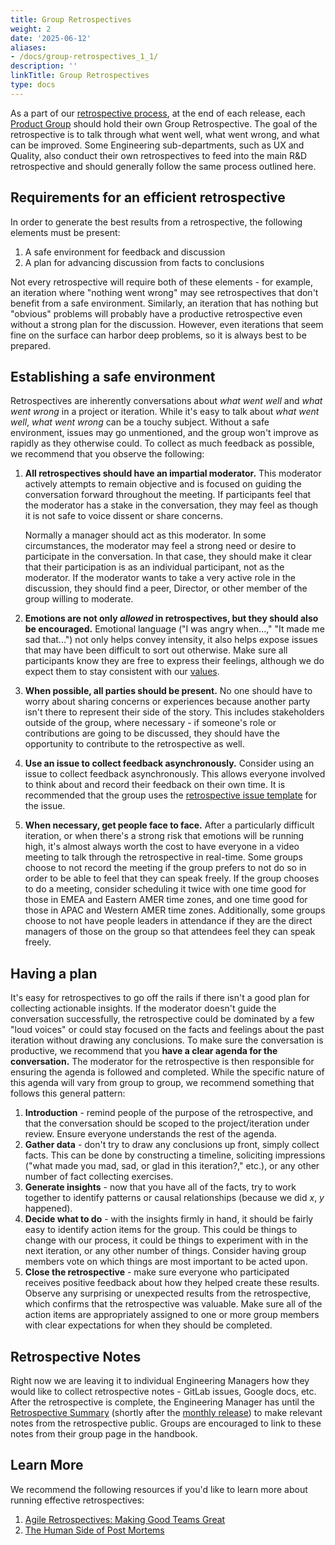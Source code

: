 ```yaml
---
title: Group Retrospectives
weight: 2
date: '2025-06-12'
aliases:
- /docs/group-retrospectives_1_1/
description: ''
linkTitle: Group Retrospectives
type: docs
---
```


As a part of our [retrospective process](/handbook/engineering/workflow/#retrospective), at the end of each release, each [Product Group](/handbook/company/structure/#product-groups) should hold their own Group Retrospective. The goal of the retrospective is to talk through what went well, what went wrong, and what can be improved. Some Engineering sub-departments, such as UX and Quality, also conduct their own retrospectives to feed into the main R&D retrospective and should generally follow the same process outlined here.

## Requirements for an efficient retrospective

In order to generate the best results from a retrospective, the following
elements must be present:

1. A safe environment for feedback and discussion
1. A plan for advancing discussion from facts to conclusions

Not every retrospective will require both of these elements - for example,
an iteration where "nothing went wrong" may see retrospectives that don't
benefit from a safe environment. Similarly, an iteration that has nothing but
"obvious" problems will probably have a productive retrospective even without a
strong plan for the discussion. However, even iterations that seem fine on the
surface can harbor deep problems, so it is always best to be prepared.

## Establishing a safe environment

Retrospectives are inherently conversations about *what went well* and *what
went wrong* in a project or iteration. While it's easy to talk about *what went
well*, *what went wrong* can be a touchy subject. Without a safe environment,
issues may go unmentioned, and the group won't improve as rapidly as they
otherwise could. To collect as much feedback as possible, we recommend
that you observe the following:

1. **All retrospectives should have an impartial moderator.** This moderator
   actively attempts to remain objective and is focused on guiding the
   conversation forward throughout the meeting. If participants feel that the
   moderator has a stake in the conversation, they may feel as though it is not
   safe to voice dissent or share concerns.

   Normally a manager should act as this moderator. In some circumstances, the
   moderator may feel a strong need or desire to participate in the
   conversation. In that case, they should make it clear that their participation
   is as an individual participant, not as the moderator. If the moderator wants
   to take a very active role in the discussion, they should find a peer,
   Director, or other member of the group willing to moderate.
1. **Emotions are not only *allowed* in retrospectives, but they should also be encouraged.**
   Emotional language ("I was angry when...," "It made me sad
   that...") not only helps convey intensity, it also helps expose issues that
   may have been difficult to sort out otherwise. Make sure all participants
   know they are free to express their feelings, although we do expect them to
   stay consistent with our [values](/handbook/values/).
1. **When possible, all parties should be present.** No one should have to worry
   about sharing concerns or experiences because another party isn't there to
   represent their side of the story. This includes stakeholders outside of the
   group, where necessary - if someone's role or contributions are going to be
   discussed, they should have the opportunity to contribute to the
   retrospective as well.
1. **Use an issue to collect feedback asynchronously.** Consider using an issue to collect
   feedback asynchronously.  This allows everyone involved to think about and record their feedback on their
   own time.  It is recommended that the group uses the [retrospective issue template](https://gitlab.com/gitlab-org/async-retrospectives/-/blob/master/templates/default.erb) for the issue.
1. **When necessary, get people face to face.** After a particularly difficult
   iteration, or when there's a strong risk that emotions will be running high,
   it's almost always worth the cost to have everyone in a video meeting to talk
   through the retrospective in real-time.  Some groups choose to not record the meeting if the
   group prefers to not do so in order to be able to feel that they can speak freely.  If the group chooses to do a meeting,
   consider scheduling it twice with one time good for those in EMEA and Eastern AMER time zones, and
   one time good for those in APAC and Western AMER time zones.  Additionally, some groups choose to not have people leaders in attendance if they are the direct managers of those on the group
   so that attendees feel they can speak freely.

## Having a plan

It's easy for retrospectives to go off the rails if there isn't a good plan for
collecting actionable insights. If the moderator doesn't guide the conversation
successfully, the retrospective could be dominated by a few "loud voices" or
could stay focused on the facts and feelings about the past iteration without
drawing any conclusions. To make sure the conversation is productive, we
recommend that you **have a clear agenda for the conversation.** The moderator
for the retrospective is then responsible for ensuring the agenda is followed
and completed. While the specific nature of this agenda will vary from group to
group, we recommend something that follows this general pattern:

1. **Introduction** - remind people of the purpose of the retrospective, and
   that the conversation should be scoped to the project/iteration under
   review. Ensure everyone understands the rest of the agenda.
1. **Gather data** - don't try to draw any conclusions up front, simply
   collect facts. This can be done by constructing a timeline, soliciting
   impressions ("what made you mad, sad, or glad in this iteration?," etc.), or
   any other number of fact collecting exercises.
1. **Generate insights** - now that you have all of the facts, try to work
   together to identify patterns or causal relationships (because we did
   *x*, *y* happened).
1. **Decide what to do** - with the insights firmly in hand, it should be
   fairly easy to identify action items for the group. This could be things
   to change with our process, it could be things to experiment with in the
   next iteration, or any other number of things.  Consider having group members vote on
   which things are most important to be acted upon.
1. **Close the retrospective** - make sure everyone who participated receives
   positive feedback about how they helped create these results. Observe any
   surprising or unexpected results from the retrospective, which confirms that
   the retrospective was valuable. Make sure all of the action items are
   appropriately assigned to one or more group members with clear expectations
   for when they should be completed.

## Retrospective Notes

Right now we are leaving it to individual Engineering Managers how they would
like to collect retrospective notes - GitLab issues, Google docs, etc. After the
retrospective is complete, the Engineering Manager has until the [Retrospective Summary](/handbook/engineering/workflow/#retrospective-summary) (shortly after the [monthly release](/handbook/engineering/releases/)) to make relevant notes from the retrospective
public. Groups are encouraged to link to these notes from their group page in the
handbook.

## Learn More

We recommend the following resources if you'd like to learn more about running
effective retrospectives:

1. [Agile Retrospectives: Making Good Teams Great](https://www.amazon.com/Agile-Retrospectives-Making-Teams-Great/dp/0977616649)
1. [The Human Side of Post Mortems](https://www.oreilly.com/webops-perf/free/the-human-side-of-postmortems.csp)
